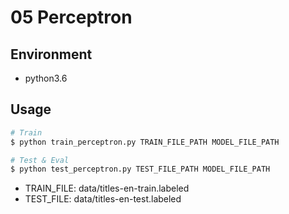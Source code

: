 # 05 Perceptron

## Environment
- python3.6

## Usage

```python
# Train
$ python train_perceptron.py TRAIN_FILE_PATH MODEL_FILE_PATH

# Test & Eval
$ python test_perceptron.py TEST_FILE_PATH MODEL_FILE_PATH
```

- TRAIN_FILE: data/titles-en-train.labeled
- TEST_FILE: data/titles-en-test.labeled
